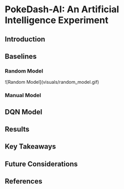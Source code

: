 # PokeDash-AI: An Artificial Intelligence Experiment

## Introduction

## Baselines
### Random Model

<div class="center">
  ![Random Model](visuals/random_model.gif)
</div>

### Manual Model

## DQN Model

## Results

## Key Takeaways

## Future Considerations

## References
